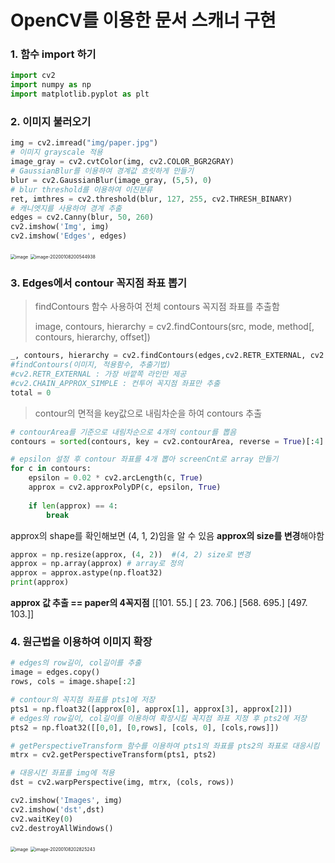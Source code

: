 # OpenCV를 이용한 문서 스캐너 구현

### 1. 함수 import  하기

```python
import cv2
import numpy as np
import matplotlib.pyplot as plt 
```

### 2. 이미지 불러오기

```python
img = cv2.imread("img/paper.jpg")
# 이미지 grayscale 적용
image_gray = cv2.cvtColor(img, cv2.COLOR_BGR2GRAY)
# GaussianBlur를 이용하여 경계값 흐릿하게 만들기
blur = cv2.GaussianBlur(image_gray, (5,5), 0)
# blur threshold를 이용하여 이진분류
ret, imthres = cv2.threshold(blur, 127, 255, cv2.THRESH_BINARY)
# 캐니엣지를 사용하여 경계 추출
edges = cv2.Canny(blur, 50, 260)
cv2.imshow('Img', img)
cv2.imshow('Edges', edges)
```

​      <img src="C:\Users\student\TIL\Image Analysis\img\image-20200108200243197.png" alt="image" style="zoom:50%;" />            <img src="C:\Users\student\TIL\Image Analysis\img\image-20200108200419347.png" alt="image-20200108200544938" style="zoom:50%;" />

### 3. Edges에서 contour 꼭지점 좌표 뽑기

> findContours 함수 사용하여 전체 contours 꼭지점 좌표를 추출함
>
> image, contours, hierarchy = cv2.findContours(src, mode, method[, contours, hierarchy, offset])  

```python
_, contours, hierarchy = cv2.findContours(edges,cv2.RETR_EXTERNAL, cv2.CHAIN_APPROX_SIMPLE)
#findContours(이미지, 적용함수, 추출기법)
#cv2.RETR_EXTERNAL : 가장 바깥쪽 라인만 제공
#cv2.CHAIN_APPROX_SIMPLE : 컨투어 꼭지점 좌표만 추출
total = 0
```

> contour의 면적을 key값으로 내림차순을 하여 contours 추출

```python
# contourArea를 기준으로 내림차순으로 4개의 contour를 뽑음
contours = sorted(contours, key = cv2.contourArea, reverse = True)[:4]

# epsilon 설정 후 contour 좌표를 4개 뽑아 screenCnt로 array 만들기
for c in contours:
    epsilon = 0.02 * cv2.arcLength(c, True)
    approx = cv2.approxPolyDP(c, epsilon, True)
    
    if len(approx) == 4:
        break
```

approx의 shape를 확인해보면 (4, 1, 2)임을 알 수 있음 **approx의 size를 변경**해야함

```python
approx = np.resize(approx, (4, 2))  #(4, 2) size로 변경
approx = np.array(approx) # array로 정의
approx = approx.astype(np.float32)
print(approx)
```

**approx 값 추출 == paper의 4꼭지점**
[[101.  55.]
 [ 23. 706.]
 [568. 695.]
 [497. 103.]]



### 4. 원근법을 이용하여 이미지 확장

```python
# edges의 row길이, col길이를 추출
image = edges.copy()
rows, cols = image.shape[:2]

# contour의 꼭지점 좌표를 pts1에 저장
pts1 = np.float32([approx[0], approx[1], approx[3], approx[2]])
# edges의 row길이, col길이를 이용하여 확장시킬 꼭지점 좌표 지정 후 pts2에 저장
pts2 = np.float32([[0,0], [0,rows], [cols, 0], [cols,rows]])

# getPerspectiveTransform 함수를 이용하여 pts1의 좌표를 pts2의 좌표로 대응시킴
mtrx = cv2.getPerspectiveTransform(pts1, pts2)

# 대응시킨 좌표를 img에 적용
dst = cv2.warpPerspective(img, mtrx, (cols, rows))

cv2.imshow('Images', img)
cv2.imshow('dst',dst)
cv2.waitKey(0)
cv2.destroyAllWindows()
```

​        <img src="C:\Users\student\TIL\Image Analysis\img\image-20200108200243197.png" alt="image" style="zoom:50%;" />        <img src="C:\Users\student\TIL\Image Analysis\img\image-20200108202825243.png" alt="image-20200108202825243" style="zoom:50%;" />



